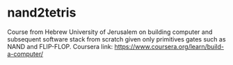 # nand2tetris
Course from Hebrew University of Jerusalem on building
computer and subsequent software stack from scratch given
only primitives gates such as NAND and FLIP-FLOP.
Coursera link:
https://www.coursera.org/learn/build-a-computer/
